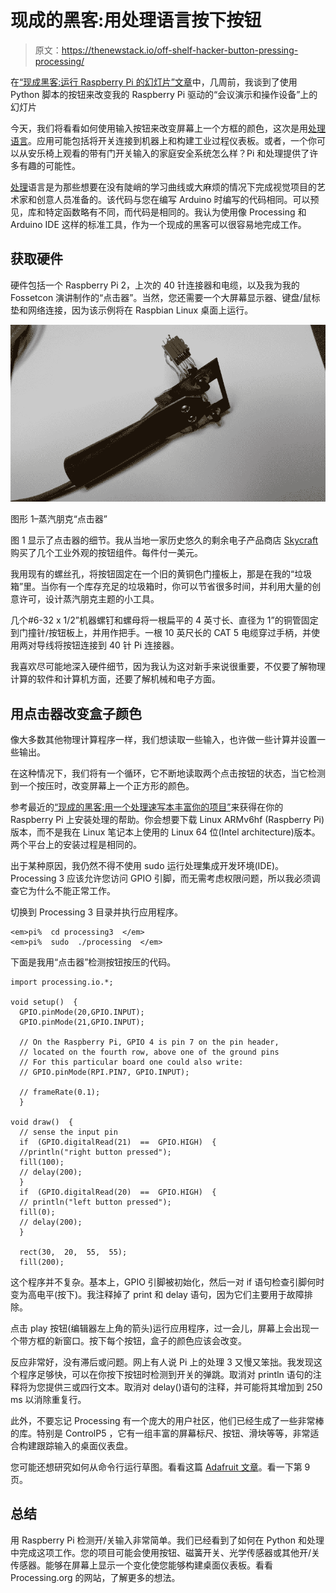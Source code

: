 # 现成的黑客:用处理语言按下按钮

> 原文：<https://thenewstack.io/off-shelf-hacker-button-pressing-processing/>

在[“现成黑客:运行 Raspberry Pi 的幻灯片”文章](https://thenewstack.io/off-shelf-hacker-push-button-slides-pi/)中，几周前，我谈到了使用 Python 脚本的按钮来改变我的 Raspberry Pi 驱动的“会议演示和操作设备”上的幻灯片

今天，我们将看看如何使用输入按钮来改变屏幕上一个方框的颜色，这次是用[处理语言](https://en.wikipedia.org/wiki/Processing_(programming_language))。应用可能包括将开关连接到机器上和构建工业过程仪表板。或者，一个你可以从安乐椅上观看的带有门开关输入的家庭安全系统怎么样？Pi 和处理提供了许多有趣的可能性。

[处理](http://www.processing.org)语言是为那些想要在没有陡峭的学习曲线或大麻烦的情况下完成视觉项目的艺术家和创意人员准备的。该代码与您在编写 Arduino 时编写的代码相同。可以预见，库和特定函数略有不同，而代码是相同的。我认为使用像 Processing 和 Arduino IDE 这样的标准工具，作为一个现成的黑客可以很容易地完成工作。

## **获取硬件**

硬件包括一个 Raspberry Pi 2，上次的 40 针连接器和电缆，以及我为我的 Fossetcon 演讲制作的“点击器”。当然，您还需要一个大屏幕显示器、键盘/鼠标垫和网络连接，因为该示例将在 Raspbian Linux 桌面上运行。

[![Graphic #1 - Steampunk "clicker"](img/bd431af09484e2099375ed44dc3a47a6.png)](https://thenewstack.io/wp-content/uploads/2015/12/wired-clicker.png)

图形 1–蒸汽朋克“点击器”

图 1 显示了点击器的细节。我从当地一家历史悠久的剩余电子产品商店 [Skycraft](http://www.skycraftsurplus.com/) 购买了几个工业外观的按钮组件。每件付一美元。

我用现有的螺丝孔，将按钮固定在一个旧的黄铜色门撞板上，那是在我的“垃圾箱”里。当你有一个库存充足的垃圾箱时，你可以节省很多时间，并利用大量的创意许可，设计蒸汽朋克主题的小工具。

几个#6-32 x 1/2”机器螺钉和螺母将一根扁平的 4 英寸长、直径为 1”的铜管固定到门撞针/按钮板上，并用作把手。一根 10 英尺长的 CAT 5 电缆穿过手柄，并使用两对导线将按钮连接到 40 针 Pi 连接器。

我喜欢尽可能地深入硬件细节，因为我认为这对新手来说很重要，不仅要了解物理计算的软件和计算机方面，还要了解机械和电子方面。

## **用点击器改变盒子颜色**

像大多数其他物理计算程序一样，我们想读取一些输入，也许做一些计算并设置一些输出。

在这种情况下，我们将有一个循环，它不断地读取两个点击按钮的状态，当它检测到一个按压时，改变屏幕上一个正方形的颜色。

参考最近的[“现成的黑客:用一个处理速写本丰富你的项目”](https://thenewstack.io/off-shelf-hacker-expand-projects-processing-sketchbook/)来获得在你的 Raspberry Pi 上安装处理的帮助。你会想要下载 Linux ARMv6hf (Raspberry Pi)版本，而不是我在 Linux 笔记本上使用的 Linux 64 位(Intel architecture)版本。两个平台上的安装过程是相同的。

出于某种原因，我仍然不得不使用 sudo 运行处理集成开发环境(IDE)。Processing 3 应该允许您访问 GPIO 引脚，而无需考虑权限问题，所以我必须调查它为什么不能正常工作。

切换到 Processing 3 目录并执行应用程序。

```
<em>pi%  cd processing3  </em>  
<em>pi%  sudo  ./processing  </em>

```

下面是我用“点击器”检测按钮按压的代码。

```
import processing.io.*;

void setup()  {
  GPIO.pinMode(20,GPIO.INPUT);
  GPIO.pinMode(21,GPIO.INPUT);  

  // On the Raspberry Pi, GPIO 4 is pin 7 on the pin header,
  // located on the fourth row, above one of the ground pins
  // For this particular board one could also write:
  // GPIO.pinMode(RPI.PIN7, GPIO.INPUT);

  // frameRate(0.1);
  }  

void draw()  {
  // sense the input pin
  if  (GPIO.digitalRead(21)  ==  GPIO.HIGH)  {
  //println("right button pressed");
  fill(100);
  // delay(200);
  }
  if  (GPIO.digitalRead(20)  ==  GPIO.HIGH)  {
  // println("left button pressed");
  fill(0);
  // delay(200);
  }

  rect(30,  20,  55,  55);
  fill(200);

```

这个程序并不复杂。基本上，GPIO 引脚被初始化，然后一对 if 语句检查引脚何时变为高电平(按下)。我注释掉了 print 和 delay 语句，因为它们主要用于故障排除。

点击 play 按钮(编辑器左上角的箭头)运行应用程序，过一会儿，屏幕上会出现一个带方框的新窗口。按下每个按钮，盒子的颜色应该会改变。

反应非常好，没有滞后或问题。网上有人说 Pi 上的处理 3 又慢又笨拙。我发现这个程序足够快，可以在你按下按钮时检测到开关的弹跳。取消对 println 语句的注释将为您提供三或四行文本。取消对 delay()语句的注释，并可能将其增加到 250 ms 以消除重复行。

此外，不要忘记 Processing 有一个庞大的用户社区，他们已经生成了一些非常棒的库。特别是 ControlP5 ，它有一组丰富的屏幕标尺、按钮、滑块等等，非常适合构建跟踪输入的桌面仪表盘。

您可能还想研究如何从命令行运行草图。看看这篇 [Adafruit 文章](https://learn.adafruit.com/downloads/pdf/processing-on-the-raspberry-pi-and-pitft.pdf)。看一下第 9 页。

## **总结**

用 Raspberry Pi 检测开/关输入非常简单。我们已经看到了如何在 Python 和处理中完成这项工作。您的项目可能会使用按钮、磁簧开关、光学传感器或其他开/关传感器。能够在屏幕上显示一个变化使您能够构建桌面仪表板。看看 Processing.org 的网站，了解更多的想法。

<svg xmlns:xlink="http://www.w3.org/1999/xlink" viewBox="0 0 68 31" version="1.1"><title>Group</title> <desc>Created with Sketch.</desc></svg>